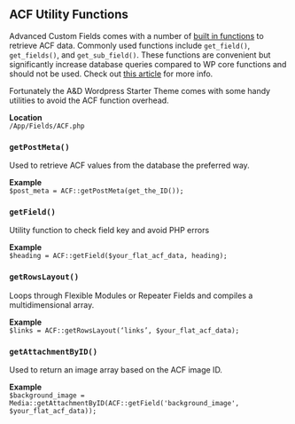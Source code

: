 ## ACF Utility Functions
Advanced Custom Fields comes with a number of [built in functions](https://www.advancedcustomfields.com/resources/)
to retrieve ACF data. Commonly used functions include `get_field()`, `get_fields()`, and `get_sub_field()`. These
functions are convenient but significantly increase database queries compared to WP core functions and should not
be used. Check out [this article](https://www.billerickson.net/advanced-custom-fields-frontend-dependency/) for
more info.

Fortunately the A&D Wordpress Starter Theme comes with some handy utilities to avoid the ACF function overhead.

**Location**<br/>
`/App/Fields/ACF.php`

### `getPostMeta()`
Used to retrieve ACF values from the database the preferred way.

**Example**<br/>
`$post_meta = ACF::getPostMeta(get_the_ID());`

### `getField()`
Utility function to check field key and avoid PHP errors

**Example**<br/>
`$heading = ACF::getField($your_flat_acf_data, heading);`

### `getRowsLayout()`
Loops through Flexible Modules or Repeater Fields and compiles a multidimensional array.

**Example**<br/>
`$links = ACF::getRowsLayout(‘links’, $your_flat_acf_data);`

### `getAttachmentByID()`
Used to return an image array based on the ACF image ID.

**Example**<br/>
`$background_image = Media::getAttachmentByID(ACF::getField('background_image', $your_flat_acf_data));`
